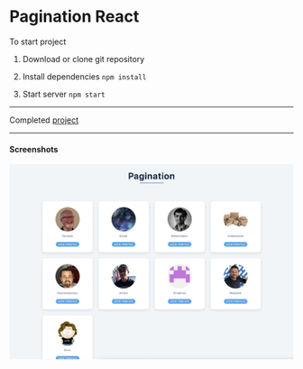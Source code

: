 # Pagination React

To start project

1. Download or clone git repository

2. Install dependencies `npm install`

3. Start server `npm start`

---

Completed [project](https://pagination-react-by-malina.netlify.app/)

---

#### Screenshots
![image](./screenshot.png)

